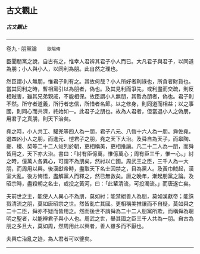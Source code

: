 

## 古文觀止

##### 古文觀止

* * *

卷九 ‧ 朋黨論　　`歐陽脩`

臣聞朋黨之說，自古有之，惟幸人君辨其君子小人而已。大凡君子與君子，以同道為朋；小人與小人，以同利為朋。此自然之理也。

然臣謂小人無朋，惟君子則有之。其故何哉？小人所好者利祿也，所貪者財貨也。當其同利之時，暫相黨引以為朋者，偽也。及其見利而爭先，或利盡而交疏，則反相賊害，雖其兄弟親戚，不能相保。故臣謂小人無朋，其暫為朋者，偽也。君子則不然。所守者道義，所行者忠信，所惜者名節。以之修身，則同道而相益；以之事國，則同心而共濟，終始如一。此君子之朋也。故為人君者，但當退小人之偽朋，用君子之真朋，則天下治矣。

堯之時，小人共工、驩兜等四人為一朋，君子八元、八愷十六人為一朋。舜佐堯，退四凶小人之朋，而進元、愷君子之朋，堯之天下大治。及舜自為天子，而皋陶、夔、稷、契等二十二人竝列於朝，更相稱美，更相推讓。凡二十二人為一朋，而舜皆用之，天下亦大治。書曰：「紂有臣億萬，惟億萬心；周有臣三千，惟一心。」紂之時，億萬人各異心，可謂不為朋矣，然紂以亡國。周武王之臣，三千人為一大朋，而周用以興。後漢獻帝時，盡取天下名士囚禁之，目為黨人。及黃巾賊起，漢室大亂。後方悔悟，盡解黨人而釋之，然已無救矣。唐之晚年，漸起朋黨之論。及昭宗時，盡殺朝之名士，或投之黃河，曰：「此輩清流，可投濁流。」而唐遂亡矣。

夫前世之主，能使人人異心不為朋，莫如紂；能禁絕善人為朋，莫如漢獻帝；能誅戮清流之朋，莫如唐昭宗之世。然皆亂亡其國。更相稱美推讓而不自疑，莫如舜之二十二臣，舜亦不疑而皆用之。然而後世不誚舜為二十二人朋黨所欺，而稱舜為聰明之聖者，以能辨君子與小人也。周武之世，舉其國之臣三千人共為一朋。自古為朋之多且大，莫如周，然周用此以興者，善人雖多而不厭也。

夫興亡治亂之迹，為人君者可以鑒矣。

* * *

